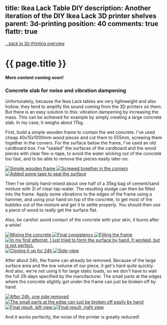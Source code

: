 title: Ikea Lack Table DIY
description: Another iteration of the DIY Ikea Lack 3D printer shelves
parent: 3d-printing
position: 40
comments: true
flattr: true
---

<span style="font-size: small;">[...back to 3D-Printing overview](3d-printing.html)</span>

# {{ page.title }}

**More content coming soon!**

### Concrete slab for noise and vibration dampening

Unfortunately, because the Ikea Lack tables are very lightweight and also hollow, they tend to amplify the sound coming from the 3D printers on them.
But there is an easy solution to this: vibration dampening by increasing the mass.
This can be achieved for example by simply creating a large concrete slab.
In my case, it weighs about 17kg.

First, build a simple wooden frame to contain the wet concrete.
I've used cheap 40x15x1000mm wood pieces and cut them to 555mm, screwing them together in the corners.
For the surface below the frame, I've used an old cardboard box.
I've "sealed" the surfaces of the cardboard and the wood pieces with clear flex-o-tape, to avoid the water wicking out of the concrete too fast, and to be able to remove the pieces easily later-on.

<div class="lightgallery">
    <a href="img/ikea_lack_concrete_1.jpg">
        <img src="img/ikea_lack_concrete_1_small.jpg" alt="Simple wooden frame">
    </a>
    <a href="img/ikea_lack_concrete_2.jpg">
        <img src="img/ikea_lack_concrete_2_small.jpg" alt="Screwed together in the corners">
    </a>
    <a href="img/ikea_lack_concrete_3.jpg">
        <img src="img/ikea_lack_concrete_3_small.jpg" alt="Added some tape to seal the surface">
    </a>
</div>

Then I've simply hand-mixed about one half of a 35kg bag of cement/sand mixture with 2l of clear tap-water.
The resulting sludge can then be filled into the frame.
Apply some vibrations to the edges of the frame using a hammer, and using your hand on top of the concrete, to get most of the bubbles out of the mixture and get it to settle properly.
You should then use a piece of wood to really get the surface flat.

Also, be careful: avoid contact of the concrete with your skin, it burns after a while!

<div class="lightgallery">
    <a href="img/ikea_lack_concrete_4.jpg">
        <img src="img/ikea_lack_concrete_4_small.jpg" alt="Mixing the concrete">
    </a>
    <a href="img/ikea_lack_concrete_5.jpg">
        <img src="img/ikea_lack_concrete_5_small.jpg" alt="Final consistency">
    </a>
    <a href="img/ikea_lack_concrete_6.jpg">
        <img src="img/ikea_lack_concrete_6_small.jpg" alt="Filling the frame">
    </a>
    <a href="img/ikea_lack_concrete_7.jpg">
        <img src="img/ikea_lack_concrete_7_small.jpg" alt="In my first attempt, I just tried to form the surface by hand. It worked, but is not perfect.">
    </a>
    <a href="img/ikea_lack_concrete_8.jpg">
        <img src="img/ikea_lack_concrete_8_small.jpg" alt="Closing it up for 24h">
    </a>
    <a href="img/ikea_lack_concrete_9.jpg">
        <img src="img/ikea_lack_concrete_9_small.jpg" alt="Side-view">
    </a>
</div>

After about 24h, the frame can already be removed.
Because of the large surface area and the low volume of our piece, it get's hard quite quickly.
And also, we're not using it for large static loads, so we don't have to wait the full 28-days specified by the manufacturer.
The small parts at the edges where the concrete slightly got under the frame can just be broken off by hand.

<div class="lightgallery">
    <a href="img/ikea_lack_concrete_10.jpg">
        <img src="img/ikea_lack_concrete_10_small.jpg" alt="After 24h, one side removed">
    </a>
    <a href="img/ikea_lack_concrete_11.jpg">
        <img src="img/ikea_lack_concrete_11_small.jpg" alt="The small parts at the edge can just be broken off easily by hand">
    </a>
    <a href="img/ikea_lack_concrete_12.jpg">
        <img src="img/ikea_lack_concrete_12_small.jpg" alt="Final result, left view">
    </a>
    <a href="img/ikea_lack_concrete_13.jpg">
        <img src="img/ikea_lack_concrete_13_small.jpg" alt="Final result, right view">
    </a>
</div>

And it works perfectly, the noise of the printer is greatly reduced!
